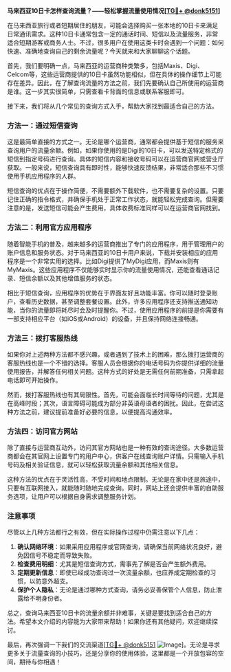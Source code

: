 **马来西亚10日卡怎样查询流量？——轻松掌握流量使用情况[[TG💪+ @donk5151](https://t.me/s/donk5151)]**

在马来西亚旅行或者短期居住的朋友，可能会选择购买一张本地的10日卡来满足日常通讯需求。这种10日卡通常包含一定的通话时间、短信以及流量服务，非常适合短期游客或商务人士。不过，很多用户在使用这类卡时会遇到一个问题：如何快速、准确地查询自己的剩余流量呢？今天就来和大家聊聊这个话题。

首先，我们要明确一点，马来西亚的运营商种类繁多，包括Maxis、Digi、Celcom等，这些运营商提供的10日卡虽然功能相似，但在具体的操作细节上可能存在差异。因此，在了解查询流量的方法之前，我们先要确认自己所使用的运营商是谁。这一步其实很简单，只需查看卡背面的信息或联系客服即可。

接下来，我们将从几个常见的查询方式入手，帮助大家找到最适合自己的方法。

### 方法一：通过短信查询

这是最简单直接的方式之一。无论是哪个运营商，通常都会提供基于短信的服务来查询用户的流量余额。例如，如果你使用的是Digi的10日卡，可以发送特定格式的短信到指定号码进行查询。具体的短信内容和接收号码可以在运营商官网或营业厅获取。一般来说，短信查询具有即时性，能够快速反馈结果，非常适合那些不习惯使用手机应用程序的人群。

短信查询的优点在于操作简便，不需要额外下载软件，也不需要复杂的设置。只要记住正确的指令格式，并确保手机处于正常工作状态，就能轻松完成查询。但需要注意的是，发送短信可能会产生费用，具体收费标准同样可以在运营商官网找到。

### 方法二：利用官方应用程序

随着智能手机的普及，越来越多的运营商推出了专门的应用程序，用于管理用户的账户信息和服务状态。对于马来西亚的10日卡用户来说，下载并安装相应的应用程序是一个非常实用的选择。比如Digi提供了MyDigi应用，而Maxis则有MyMaxis。这些应用程序不仅能够实时显示你的流量使用情况，还能查看通话记录、短信余额以及其他增值服务的状态。

相比于短信查询，应用程序的优势在于界面友好且功能丰富。你可以随时登录账户，查看历史数据，甚至调整套餐设置。此外，许多应用程序还支持推送通知功能，当你的流量即将耗尽时会及时提醒你。不过，使用应用程序的前提是你需要有一部支持相应平台（如iOS或Android）的设备，并且保持网络连接畅通。

### 方法三：拨打客服热线

如果你对上述两种方法都不感兴趣，或者遇到了技术上的困难，那么拨打运营商的客服热线也是一个不错的选择。客服人员会根据你的电话号码为你提供详细的流量使用报告，并解答任何相关问题。这种方式的好处是无需任何前期准备，只需拿起电话即可开始操作。

然而，拨打客服热线也有其局限性。首先，可能会面临长时间等待的问题，尤其是在高峰时段；其次，语言障碍可能成为部分非英语母语者的困扰。因此，在尝试这种方法之前，建议提前准备好必要的信息，以便提高沟通效率。

### 方法四：访问官方网站

除了直接与运营商互动外，访问其官方网站也是一种有效的查询途径。大多数运营商都会在其官网上设置专门的用户中心，供客户在线查询账户详情。只需输入手机号码及相关验证信息，就可以轻松获取流量余额和其他相关信息。

这种方法的优点在于灵活性高，不受时间和地点限制。无论是在家中还是旅途中，只要有互联网接入，就能随时随地完成查询。同时，网站上还会提供丰富的自助服务选项，让用户可以根据自身需求调整服务计划。

### 注意事项

尽管以上几种方法都行之有效，但在实际操作过程中仍需注意以下几点：

1. **确认网络环境**：如果采用应用程序或官网查询，请确保当前网络状况良好，避免因信号不稳定而导致失败。
2. **检查费用明细**：尤其是短信查询方式，需事先了解是否会产生额外费用。
3. **定期更新信息**：即使已经成功查询过一次流量余额，也应养成定期检查的习惯，以防意外超支。
4. **保护个人隐私**：无论是通过哪种方式查询，请务必妥善保管个人信息，防止泄露给不明身份者。

总之，查询马来西亚10日卡的流量余额并非难事，关键是要找到适合自己的方法。希望本文介绍的内容能为大家带来帮助！如果你还有其他疑问，欢迎继续探讨。

最后，再次强调一下我们的交流渠道[[TG💪+ @donk5151](https://t.me/s/donk5151) ![Image](https://i.postimg.cc/rwNCRYN7/Snipaste-2025-04-30-17-27-05.png)]。无论是寻求更多关于流量查询的小技巧，还是分享你的使用体验，这里都是一个开放包容的空间，期待与你相遇！